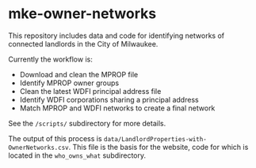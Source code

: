 # mke-owner-networks

This repository includes data and code for identifying networks of connected landlords in the City of Milwaukee.

Currently the workflow is:

* Download and clean the MPROP file
* Identify MPROP owner groups
* Clean the latest WDFI principal address file
* Identify WDFI corporations sharing a principal address
* Match MPROP and WDFI networks to create a final network

See the `/scripts/` subdirectory for more details.

The output of this process is `data/LandlordProperties-with-OwnerNetworks.csv`. This file is the basis for the website, code for which is located in the `who_owns_what` subdirectory.
